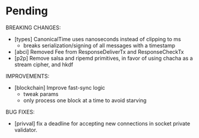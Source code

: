 # Pending

BREAKING CHANGES:
- [types] CanonicalTime uses nanoseconds instead of clipping to ms
    - breaks serialization/signing of all messages with a timestamp
- [abci] Removed Fee from ResponseDeliverTx and ResponseCheckTx
- [p2p] Remove salsa and ripemd primitives, in favor of using chacha as a stream cipher, and hkdf

IMPROVEMENTS:
- [blockchain] Improve fast-sync logic
    - tweak params
    - only process one block at a time to avoid starving

BUG FIXES:
- [privval] fix a deadline for accepting new connections in socket private
  validator.
